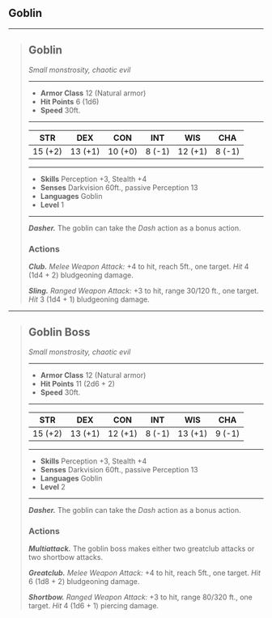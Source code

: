 ## Goblin



___
> ## Goblin
>*Small monstrosity, chaotic evil*
> ___
> - **Armor Class** 12 (Natural armor)
> - **Hit Points** 6 (1d6)
> - **Speed** 30ft.
>___
>|   STR   |   DEX   |   CON   |   INT   |   WIS   |   CHA   |
>|:-------:|:-------:|:-------:|:-------:|:-------:|:-------:|
>| 15 (+2) | 13 (+1) | 10 (+0) |  8 (-1) | 12 (+1) |  8 (-1) |
>___
> - **Skills** Perception +3, Stealth +4
> - **Senses** Darkvision 60ft., passive Perception 13
> - **Languages** Goblin
> - **Level** 1
> ___
> ***Dasher.*** 
> The goblin can take the *Dash* action as a bonus action.
>
> ### Actions
> ***Club.*** *Melee Weapon Attack:* +4 to hit, reach 5ft., one target. *Hit* 4 (1d4 + 2) bludgeoning damage. 
>
> ***Sling.*** *Ranged Weapon Attack:* +3 to hit, range 30/120 ft., one target. *Hit* 3 (1d4 + 1) bludgeoning damage.


___
> ## Goblin Boss
>*Small monstrosity, chaotic evil*
> ___
> - **Armor Class** 12 (Natural armor)
> - **Hit Points** 11 (2d6 + 2)
> - **Speed** 30ft.
>___
>|   STR   |   DEX   |   CON   |   INT   |   WIS   |   CHA   |
>|:-------:|:-------:|:-------:|:-------:|:-------:|:-------:|
>| 15 (+2) | 13 (+1) | 12 (+1) |  8 (-1) | 13 (+1) |  9 (-1) |
>___
> - **Skills** Perception +3, Stealth +4
> - **Senses** Darkvision 60ft., passive Perception 13
> - **Languages** Goblin
> - **Level** 2
> ___
> ***Dasher.*** 
> The goblin can take the *Dash* action as a bonus action.
>
> ### Actions
> ***Multiattack.*** The goblin boss makes either two greatclub attacks or two shortbow attacks.
>
> ***Greatclub.*** *Melee Weapon Attack:* +4 to hit, reach 5ft., one target. *Hit* 6 (1d8 + 2) bludgeoning damage. 
>
> ***Shortbow.*** *Ranged Weapon Attack:* +3 to hit, range 80/320 ft., one target. *Hit* 4 (1d6 + 1) piercing damage.
